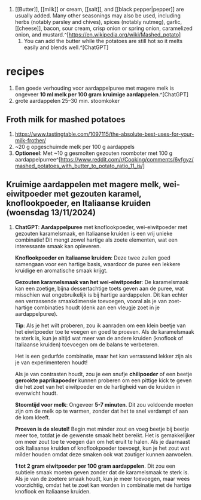 1. [[Butter]], [[milk]] or cream, [[salt]], and [[black pepper|pepper]] are usually added. Many other seasonings may also be used, including herbs (notably parsley and chives), spices (notably nutmeg), garlic, [[cheese]], bacon, sour cream, crisp onion or spring onion, caramelized onion, and mustard.^[https://en.wikipedia.org/wiki/Mashed_potato]
	1. You can add the butter while the potatoes are still hot so it melts easily and blends well.^[ChatGPT]

# recipes
1. Een goede verhouding voor aardappelpuree met magere melk is ongeveer **10 ml melk per 100 gram kruimige aardappelen**.^[ChatGPT]
2. grote aardappelen 25–30 min. stoomkoker

## Froth milk for mashed potatoes
1. https://www.tastingtable.com/1097115/the-absolute-best-uses-for-your-milk-frother/
2. ~20 g opgeschuimde melk per 100 g aardappels
3. **Optioneel**: Met ~10 g gesmolten gezouten roomboter met 100 g aardappelpurree^[https://www.reddit.com/r/Cooking/comments/6vfgyz/mashed_potatoes_with_butter_to_potato_ratio_11_is/]

## Kruimige aardappelen met magere melk, wei-eiwitpoeder met gezouten karamel, knoflookpoeder, en Italiaanse kruiden (woensdag 13/11/2024)
1. **ChatGPT**: **Aardappelpuree** met knoflookpoeder, wei-eiwitpoeder met gezouten karamelsmaak, en Italiaanse kruiden is een vrij unieke combinatie! Dit mengt zowel hartige als zoete elementen, wat een interessante smaak kan opleveren.
	   
   **Knoflookpoeder en Italiaanse kruiden**: Deze twee zullen goed samengaan voor een hartige basis, waardoor de puree een lekkere kruidige en aromatische smaak krijgt.
	   
	**Gezouten karamelsmaak van het wei-eiwitpoeder**: De karamelsmaak kan een zoetige, bijna dessertachtige toets geven aan de puree, wat misschien wat ongebruikelijk is bij hartige aardappelen. Dit kan echter een verrassende smaakdimensie toevoegen, vooral als je van zoet-hartige combinaties houdt (denk aan een vleugje zoet in je aardappelpuree).
	   
	**Tip**: Als je het wilt proberen, zou ik aanraden om een klein beetje van het eiwitpoeder toe te voegen en goed te proeven. Als de karamelsmaak te sterk is, kun je altijd wat meer van de andere kruiden (knoflook of Italiaanse kruiden) toevoegen om de balans te verbeteren.
	   
	Het is een gedurfde combinatie, maar het kan verrassend lekker zijn als je van experimenteren houdt!
	   
	 Als je van contrasten houdt, zou je een snufje **chilipoeder** of een beetje **gerookte paprikapoeder** kunnen proberen om een pittige kick te geven die het zoet van het eiwitpoeder en de hartigheid van de kruiden in evenwicht houdt.
	   
	 **Stoomtijd voor melk**: Ongeveer **5-7 minuten**. Dit zou voldoende moeten zijn om de melk op te warmen, zonder dat het te snel verdampt of aan de kom kleeft.
	   
	  **Proeven is de sleutel!** Begin met minder zout en voeg beetje bij beetje meer toe, totdat je de gewenste smaak hebt bereikt. Het is gemakkelijker om meer zout toe te voegen dan om het eruit te halen. Als je daarnaast ook Italiaanse kruiden of knoflookpoeder toevoegt, kun je het zout wat milder houden omdat deze smaken ook wat zoutiger kunnen aanvoelen.
	   
   **1 tot 2 gram eiwitpoeder per 100 gram aardappelen**. Dit zou een subtiele smaak moeten geven zonder dat de karamelsmaak te sterk is. Als je van de zoetere smaak houdt, kun je meer toevoegen, maar wees voorzichtig, omdat het te zoet kan worden in combinatie met de hartige knoflook en Italiaanse kruiden.
